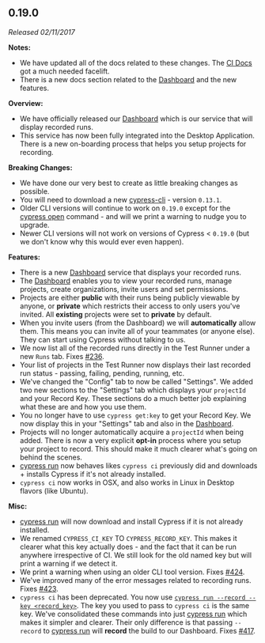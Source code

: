 ## 0.19.0

_Released 02/11/2017_

**Notes:**

- We have updated all of the docs related to these changes. The
  [CI Docs](/guides/continuous-integration/introduction) got a much needed
  facelift.
- There is a new docs section related to the
  [Dashboard](/guides/cloud/introduction) and the new features.

**Overview:**

- We have officially released our [Dashboard](https://on.cypress.io/dashboard)
  which is our service that will display recorded runs.
- This service has now been fully integrated into the Desktop Application. There
  is a new on-boarding process that helps you setup projects for recording.

**Breaking Changes:**

- We have done our very best to create as little breaking changes as possible.
- You will need to download a new [cypress-cli](/guides/guides/command-line) -
  version `0.13.1`.
- Older CLI versions will continue to work on `0.19.0` except for the
  [cypress open](/guides/guides/command-line#cypress-open) command - and will we
  print a warning to nudge you to upgrade.
- Newer CLI versions will not work on versions of Cypress < `0.19.0` (but we
  don't know why this would ever even happen).

**Features:**

- There is a new [Dashboard](https://on.cypress.io/dashboard) service that
  displays your recorded runs.
- The [Dashboard](https://on.cypress.io/dashboard) enables you to view your
  recorded runs, manage projects, create organizations, invite users and set
  permissions.
- Projects are either **public** with their runs being publicly viewable by
  anyone, or **private** which restricts their access to only users you've
  invited. All **existing** projects were set to **private** by default.
- When you invite users (from the Dashboard) we will **automatically** allow
  them. This means you can invite all of your teammates (or anyone else). They
  can start using Cypress without talking to us.
- We now list all of the recorded runs directly in the Test Runner under a new
  `Runs` tab. Fixes [#236](https://github.com/cypress-io/cypress/issues/236).
- Your list of projects in the Test Runner now displays their last recorded run
  status - passing, failing, pending, running, etc.
- We've changed the "Config" tab to now be called "Settings". We added two new
  sections to the "Settings" tab which displays your `projectId` and your Record
  Key. These sections do a much better job explaining what these are and how you
  use them.
- You no longer have to use `cypress get:key` to get your Record Key. We now
  display this in your "Settings" tab and also in the
  [Dashboard](https://on.cypress.io/dashboard).
- Projects will no longer automatically acquire a `projectId` when being added.
  There is now a very explicit **opt-in** process where you setup your project
  to record. This should make it much clearer what's going on behind the scenes.
- [cypress run](/guides/guides/command-line#cypress-run) now behaves likes
  `cypress ci` previously did and downloads + installs Cypress if it's not
  already installed.
- `cypress ci` now works in OSX, and also works in Linux in Desktop flavors
  (like Ubuntu).

**Misc:**

- [cypress run](/guides/guides/command-line#cypress-run) will now download and
  install Cypress if it is not already installed.
- We renamed `CYPRESS_CI_KEY` TO `CYPRESS_RECORD_KEY`. This makes it clearer
  what this key actually does - and the fact that it can be run anywhere
  irrespective of CI. We still look for the old named key but will print a
  warning if we detect it.
- We print a warning when using an older CLI tool version. Fixes
  [#424](https://github.com/cypress-io/cypress/issues/424).
- We've improved many of the error messages related to recording runs. Fixes
  [#423](https://github.com/cypress-io/cypress/issues/423).
- `cypress ci` has been deprecated. You now use
  [`cypress run --record --key <record_key>`](/guides/guides/command-line#cypress-run).
  The key you used to pass to `cypress ci` is the same key. We've consolidated
  these commands into just
  [cypress run](/guides/guides/command-line#cypress-run) which makes it simpler
  and clearer. Their only difference is that passing `--record` to
  [cypress run](/guides/guides/command-line#cypress-run) will **record** the
  build to our Dashboard. Fixes
  [#417](https://github.com/cypress-io/cypress/issues/417).
